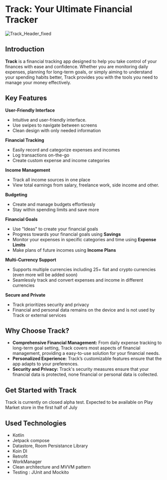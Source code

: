 # Track: Your Ultimate Financial Tracker
![Track_Header_fixed](https://github.com/rain991/Track/assets/107253679/227f2b84-207c-438d-8831-32db45d957d5)
## Introduction

**Track** is a financial tracking app designed to help you take control of your finances with ease and confidence. Whether you are monitoring daily expenses, planning for long-term goals, or simply aiming to understand your spending habits better, Track provides you with the tools you need to manage your money effectively.

## Key Features

**User-Friendly Interface**
   - Intuitive and user-friendly interface.
   - Use swipes to navigate between screens
   - Clean design with only needed information

**Financial Tracking**
   - Easily record and categorize expenses and incomes
   - Log transactions on-the-go
   - Create custom expense and income categories

**Income Management**
   - Track all income sources in one place
   - View total earnings from salary, freelance work, side income and other.

**Budgeting**
   - Create and manage budgets effortlessly
   - Stay within spending limits and save more

**Financial Goals**
   - Use "Ideas" to create your financial goals 
   - Progress towards your financial goals using **Savings**
   - Monitor your expenses in specific categories and time using **Expense Limits**
   - Make plans of future incomes using **Income Plans**

 **Multi-Currency Support**
   - Supports multiple currencies including 25+ fiat and crypto currencies (even more will be added soon)
   - Seamlessly track and convert expenses and income in different currencies

 **Secure and Private**
   - Track prioritizes security and privacy
   - Financial and personal data remains on the device and is not used by Track or external services
   
## Why Choose Track?

- **Comprehensive Financial Management:** From daily expense tracking to long-term goal setting, Track covers most aspects of financial management, providing a easy-to-use solution for your financial needs.
- **Personalized Experience:** Track’s customizable features ensure that the app adapts to your preferences.
- **Security and Privacy:** Track's security measures ensure that your financial data is protected, none financial or personal data is collected. 

## Get Started with Track

Track is currently on closed alpha test. Expected to be available on Play Market store in the first half of July

## Used Technologies
- Kotlin
- Jetpack compose
- Datastore, Room Persistance Library
- Koin DI
- Retrofit
- WorkManager
- Clean architecture and MVVM pattern
- Testing : JUnit and Mockito
